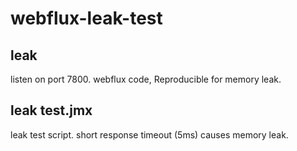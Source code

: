 # webflux-leak-test

## leak

listen on port 7800.
webflux code, Reproducible for memory leak.

## leak test.jmx

leak test script. short response timeout (5ms) causes memory leak.

